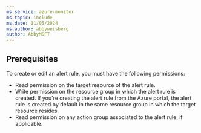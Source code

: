 ```yaml
---
ms.service: azure-monitor
ms.topic: include
ms.date: 11/05/2024
ms.author: abbyweisberg
author: AbbyMSFT
---
```


## Prerequisites

To create or edit an alert rule, you must have the following permissions:

- Read permission on the target resource of the alert rule.
- Write permission on the resource group in which the alert rule is created. If you're creating the alert rule from the Azure portal, the alert rule is created by default in the same resource group in which the target resource resides.
- Read permission on any action group associated to the alert rule, if applicable.
